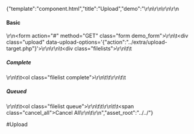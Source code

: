 {"template":"component.html","title":"Upload","demo":"<style>\r\n\t.filelists { margin: 20px 0; }\r\n\t.filelists h5 { margin: 10px 0 0; }\r\n\t.filelists .cancel_all { color: red; cursor: pointer; clear: both; font-size: 10px; margin: 0; text-transform: uppercase; }\r\n\t.filelist { margin: 0; padding: 10px 0; }\r\n\t.filelist li { background: #fff; border-bottom: 1px solid #eee; font-size: 14px; list-style: none; padding: 5px; }\r\n\t.filelist li:before { display: none; }\r\n\t.filelist li .file { color: #333; }\r\n\t.filelist li .progress { color: #666; float: right; font-size: 10px; text-transform: uppercase; }\r\n\t.filelist li .cancel { color: red; cursor: pointer; float: right; font-size: 10px; margin: 0 0 0 10px; text-transform: uppercase; }\r\n\t.filelist li.error .progress { color: red; }\r\n\t.filelist li.error .cancel { display: none; }\r\n</style>\r\n\r\n<script>\r\n\tvar $filequeue,\r\n\t\t$filelist;\r\n\r\n\t$(document).ready(function() {\r\n\t\t$filequeue = $(\".filelist.queue\");\r\n\t\t$filelist = $(\".filelist.complete\");\r\n\r\n\t\t$(\".upload\").upload({\r\n\t\t\tmaxSize: 1073741824,\r\n\t\t\tbeforeSend: onBeforeSend\r\n\t\t}).on(\"start.upload\", onStart)\r\n\t\t  .on(\"complete.upload\", onComplete)\r\n\t\t  .on(\"filestart.upload\", onFileStart)\r\n\t\t  .on(\"fileprogress.upload\", onFileProgress)\r\n\t\t  .on(\"filecomplete.upload\", onFileComplete)\r\n\t\t  .on(\"fileerror.upload\", onFileError)\r\n\t\t  .on(\"queued.upload\", onQueued);\r\n\r\n\t\t$filequeue.on(\"click\", \".cancel\", onCancel);\r\n\t\t$(\".cancel_all\").on(\"click\", onCancelAll);\r\n\t});\r\n\r\n\tfunction onCancel(e) {\r\n\t\tconsole.log(\"Cancel\");\r\n\t\tvar index = $(this).parents(\"li\").data(\"index\");\r\n\t\t$(\".upload\").upload(\"abort\", parseInt(index, 10));\r\n\t}\r\n\r\n\tfunction onCancelAll(e) {\r\n\t\tconsole.log(\"Cancel All\");\r\n\t\t$(\".upload\").upload(\"abort\");\r\n\t}\r\n\r\n\tfunction onBeforeSend(formData, file) {\r\n\t\tconsole.log(\"Before Send\");\r\n\t\tformData.append(\"test_field\", \"test_value\");\r\n\t\t// return (file.name.indexOf(\".jpg\") < -1) ? false : formData; // cancel all jpgs\r\n\t\treturn formData;\r\n\t}\r\n\r\n\tfunction onQueued(e, files) {\r\n\t\tconsole.log(\"Queued\");\r\n\t\tvar html = '';\r\n\t\tfor (var i = 0; i < files.length; i++) {\r\n\t\t\thtml += '<li data-index=\"' + files[i].index + '\"><span class=\"file\">' + files[i].name + '</span><span class=\"cancel\">Cancel</span><span class=\"progress\">Queued</span></li>';\r\n\t\t}\r\n\t\t$filequeue.append(html);\r\n\t}\r\n\r\n\tfunction onStart(e, files) {\r\n\t\tconsole.log(\"Start\");\r\n\t\t$filequeue.find(\"li\")\r\n\t\t\t\t.find(\".progress\").text(\"Waiting\");\r\n\t}\r\n\r\n\tfunction onComplete(e) {\r\n\t\tconsole.log(\"Complete\");\r\n\t\t// All done!\r\n\t}\r\n\r\n\tfunction onFileStart(e, file) {\r\n\t\tconsole.log(\"File Start\");\r\n\t\t$filequeue.find(\"li[data-index=\" + file.index + \"]\")\r\n\t\t\t\t  .find(\".progress\").text(\"0%\");\r\n\t}\r\n\r\n\tfunction onFileProgress(e, file, percent) {\r\n\t\tconsole.log(\"File Progress\");\r\n\t\t$filequeue.find(\"li[data-index=\" + file.index + \"]\")\r\n\t\t\t\t  .find(\".progress\").text(percent + \"%\");\r\n\t}\r\n\r\n\tfunction onFileComplete(e, file, response) {\r\n\t\tconsole.log(\"File Complete\");\r\n\t\tif (response.trim() === \"\" || response.toLowerCase().indexOf(\"error\") > -1) {\r\n\t\t\t$filequeue.find(\"li[data-index=\" + file.index + \"]\").addClass(\"error\")\r\n\t\t\t\t\t  .find(\".progress\").text(response.trim());\r\n\t\t} else {\r\n\t\t\tvar $target = $filequeue.find(\"li[data-index=\" + file.index + \"]\");\r\n\t\t\t$target.find(\".file\").text(file.name);\r\n\t\t\t$target.find(\".progress\").remove();\r\n\t\t\t$target.find(\".cancel\").remove();\r\n\t\t\t$target.appendTo($filelist);\r\n\t\t}\r\n\t}\r\n\r\n\tfunction onFileError(e, file, error) {\r\n\t\tconsole.log(\"File Error\");\r\n\t\t$filequeue.find(\"li[data-index=\" + file.index + \"]\").addClass(\"error\")\r\n\t\t\t\t  .find(\".progress\").text(\"Error: \" + error);\r\n\t}\r\n</script>\r\n\r\n<h4>Basic</h4>\r\n<form action=\"#\" method=\"GET\" class=\"form demo_form\">\r\n\t<div class=\"upload\" data-upload-options='{\"action\":\"../extra/upload-target.php\"}'></div>\r\n\r\n\t<div class=\"filelists\">\r\n\t\t<h5>Complete</h5>\r\n\t\t<ol class=\"filelist complete\">\r\n\t\t</ol>\r\n\t\t<h5>Queued</h5>\r\n\t\t<ol class=\"filelist queue\">\r\n\t\t</ol>\r\n\t\t<span class=\"cancel_all\">Cancel All</span>\r\n\t</div>\r\n</form>","asset_root":"../../"}

 #Upload